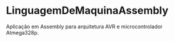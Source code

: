 # LinguagemDeMaquinaAssembly
 Aplicação em Assembly para arquitetura AVR e microcontrolador Atmega328p.
